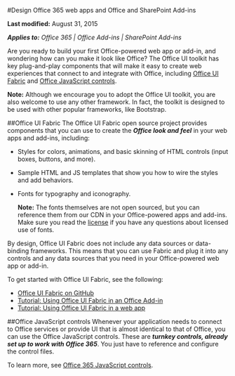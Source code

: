 #Design Office 365 web apps and Office and SharePoint Add-ins

**Last modified:** August 31, 2015

***Applies to:** Office 365 | Office Add-ins | SharePoint Add-ins*


Are you ready to build your first Office-powered web app or add-in, and wondering how can you make it look like Office? The Office UI toolkit has key plug-and-play components that will make it easy to create web experiences that connect to and integrate with Office, including [Office UI Fabric](https://github.com/OfficeDev/office-UI-Fabric) and [Office JavaScript controls](https://msdn.microsoft.com/en-us/office/office365/howto/javascript-controls). 

**Note:** Although we encourage you to adopt the Office UI toolkit, you are also welcome to use any other framework. In fact, the toolkit is designed to be used with other popular frameworks, like Bootstrap.  

##Office UI Fabric
The Office UI Fabric open source project provides components that you can use to create the ***Office look and feel*** in your  web apps and add-ins, including:

- Styles for colors, animations, and basic skinning of HTML controls (input boxes, buttons, and more).
- Sample HTML and JS templates that show you how to wire the styles and add behaviors.
- Fonts for typography and iconography. 

     **Note:** The fonts themselves are not open sourced, but you can reference them from our CDN in your Office-powered apps and add-ins. Make sure you read the [license](http://pointtofontslicense) if you have any questions about licensed use of fonts. 

By design, Office UI Fabric does not include any data sources or data-binding frameworks. This means that you can use Fabric and plug it into any controls and any data sources that you need in your Office-powered web app or add-in. 

To get started with Office UI Fabric, see the following:

- [Office UI Fabric on GitHub](https://github.com/OfficeDev/office-UI-Fabric)
- [Tutorial: Using Office UI Fabric in an Office Add-in](tutorials/AddinFabricTutorial.md)
- [Tutorial: Using Office UI Fabric in a web app](https://github.com/OfficeDev/Office-UI-Fabric/blob/develop/ghdocs/TUTORIAL.md)

##Office JavaScript controls
Whenever your application needs to connect to Office services or provide UI that is almost identical to that of Office, you can use the Office JavaScript controls. These are ***turnkey controls, already set up to work with Office 365***. You just have to reference and configure the control files. 

To learn more, see [Office 365 JavaScript controls](https://msdn.microsoft.com/en-us/office/office365/howto/javascript-controls). 